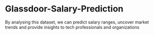 # Glassdoor-Salary-Prediction
By analysing this dataset, we can predict salary ranges, uncover market trends and provide insights to tech professionals and organizations
